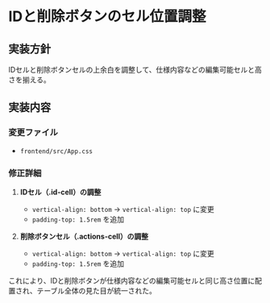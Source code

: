 # IDと削除ボタンのセル位置調整

## 実装方針

IDセルと削除ボタンセルの上余白を調整して、仕様内容などの編集可能セルと高さを揃える。

## 実装内容

### 変更ファイル
- `frontend/src/App.css`

### 修正詳細

1. **IDセル（.id-cell）の調整**
   - `vertical-align: bottom` → `vertical-align: top` に変更
   - `padding-top: 1.5rem` を追加

2. **削除ボタンセル（.actions-cell）の調整**
   - `vertical-align: bottom` → `vertical-align: top` に変更
   - `padding-top: 1.5rem` を追加

これにより、IDと削除ボタンが仕様内容などの編集可能セルと同じ高さ位置に配置され、テーブル全体の見た目が統一された。